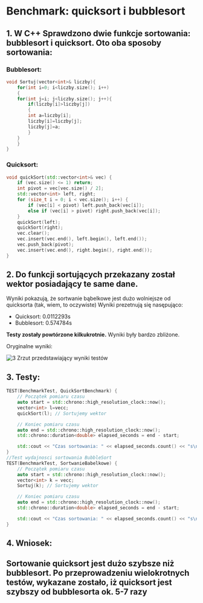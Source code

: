 # Benchmark: quicksort i bubblesort
## 1. W C++ Sprawdzono dwie funkcje sortowania: bubblesort i quicksort. Oto oba sposoby sortowania:
### Bubblesort:
```cpp
void Sortuj(vector<int>& liczby){
    for(int i=0; i<liczby.size(); i++)
    {
	for(int j=i; j<liczby.size(); j++){
	    if(liczby[i]>liczby[j])
	    {
		int a=liczby[i];
		liczby[i]=liczby[j];
		liczby[j]=a;
	    }
	}
    }
}
```
### Quicksort:
```cpp
void quickSort(std::vector<int>& vec) {
    if (vec.size() <= 1) return;
    int pivot = vec[vec.size() / 2];
    std::vector<int> left, right;
    for (size_t i = 0; i < vec.size(); i++) {
        if (vec[i] < pivot) left.push_back(vec[i]);
        else if (vec[i] > pivot) right.push_back(vec[i]);
    }
    quickSort(left);
    quickSort(right);
    vec.clear();
    vec.insert(vec.end(), left.begin(), left.end());
    vec.push_back(pivot);
    vec.insert(vec.end(), right.begin(), right.end());
}
```


## 2. Do funkcji sortujących przekazany został wektor posiadający te same dane.
Wyniki pokazują, że sortwanie bąbelkowe jest dużo wolniejsze od quicksorta (tak, wiem, to oczywiste)
Wyniki prezetnują się nasępująco:
 - Quicksort: 0.0112293s
 - Bubblesort: 0.574784s <br>
 
<b>Testy zostały powtórzone kilkukrotnie.</b> Wyniki były bardzo zbliżone.

Oryginalne wyniki:

![3](https://github.com/user-attachments/assets/172fdb8a-1a0a-4bc2-b447-3aac41f1bb9b)
Zrzut przedstawiający wyniki testów

## 3. Testy:
```cpp
TEST(BenchmarkTest, QuickSortBenchmark) {
    // Początek pomiaru czasu
    auto start = std::chrono::high_resolution_clock::now();
    vector<int> l=vecc;
    quickSort(l); // Sortujemy wektor

    // Koniec pomiaru czasu
    auto end = std::chrono::high_resolution_clock::now();
    std::chrono::duration<double> elapsed_seconds = end - start;

    std::cout << "Czas sortowania: " << elapsed_seconds.count() << "s\n";
}
//Test wydajnosci sortowania BubbleSort
TEST(BenchmarkTest, SortwanieBabelkowe) {
    // Początek pomiaru czasu
    auto start = std::chrono::high_resolution_clock::now();
    vector<int> k = vecc;
    Sortuj(k); // Sortujemy wektor

    // Koniec pomiaru czasu
    auto end = std::chrono::high_resolution_clock::now();
    std::chrono::duration<double> elapsed_seconds = end - start;

    std::cout << "Czas sortowania: " << elapsed_seconds.count() << "s\n";
}
```

## 4. Wniosek:
## Sortowanie quicksort jest dużo szybsze niż bubblesort. Po przeprowadzeniu wielokrotnych testów, wykazane zostało, iż quicksort jest szybszy od bubblesorta ok. 5-7 razy
